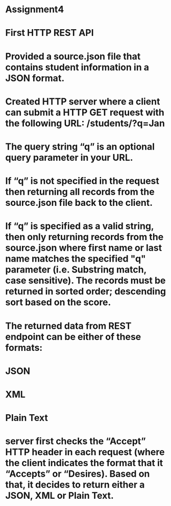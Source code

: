 # Assignment4 
# First HTTP REST API
#
# Provided a source.json file that contains student information in a JSON format.
# Created HTTP server where a client can submit a HTTP GET request with the following URL: /students/?q=Jan
# The query string “q” is an optional query parameter in your URL.
# If “q” is not specified in the request then returning all records from the source.json file back to the client.
# If “q” is specified as a valid string, then only returning records from the source.json where first name or last name matches the specified "q" parameter (i.e. Substring match, case sensitive). The records must be returned in sorted order; descending sort based on the score.
# The returned data from REST endpoint can be either of these formats:
# JSON
# XML
# Plain Text
# server first checks the “Accept” HTTP header in each request (where the client indicates the format that it “Accepts” or “Desires). Based on that, it decides to return either a JSON, XML or Plain Text.
#
#
#
